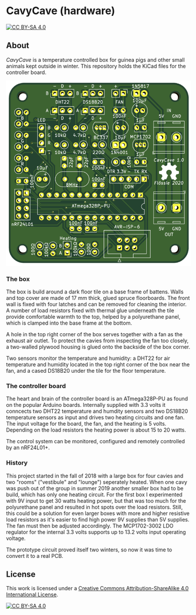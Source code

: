 # CavyCave (hardware)

[![CC BY-SA 4.0][cc-by-sa-shield]][cc-by-sa]

## About

*CavyCave* is a temperature controlled box for guinea pigs and other small animals kept outside in winter. This repository holds the KiCad files for the controller board.

![KiCad 3D view](extras/kicad-3d-front.png?raw=true)

### The box

The box is build around a dark floor tile on a base frame of battens. Walls and top cover are made of 17&nbsp;mm thick, glued spruce floorboards. The front wall is fixed with four latches and can be removed for cleaning the interior. A number of load resistors fixed with thermal glue underneath the tile provide comfortable warmth to the top, helped by a polyurethane panel, which is clamped into the base frame at the bottom.

A hole in the top right corner of the box serves together with a fan as the exhaust air outlet. To protect the cavies from inspecting the fan too closely, a two-walled plywood housing is glued onto the backside of the box corner.

Two sensors monitor the temperature and humidity: a DHT22 for air temperature and humidity located in the top right corner of the box near the fan, and a cased DS18B20 under the tile for the floor temperature.

### The controller board

The heart and brain of the controller board is an ATmega328P-PU as found on the popular Arduino boards. Internally supplied with 3.3&nbsp;volts it conncects two DHT22 temperature and humdity sensors and two DS18B20 temperature sensors as input and drives two heating circuits and one fan. The input voltage for the board, the fan, and the heating is 5&nbsp;volts. Depending on the load resistors the heating power is about 15 to 20&nbsp;watts.

The control system can be monitored, configured and remotely controlled by an nRF24L01+.

### History

This project started in the fall of 2018 with a large box for four cavies and two "rooms" ("vestibule" and "lounge") seperately heated. When one cavy was push out of the group in summer 2019 another smaller box had to be build, which has only one heating circuit. For the first box I experimented with 9V input to get 30&nbsp;watts heating power, but that was too much for the polyurethane panel and resulted in hot spots over the load resistors. Still, this could be a solution for even larger boxes with more and higher resistive load resistors as it's easier to find high power 9V supplies than 5V supplies. The fan must then be adjusted accordingly. The MCP1702-3002 LDO regulator for the internal 3.3&nbsp;volts supports up to 13.2&nbsp;volts input operating voltage.

The prototype circuit proved itself two winters, so now it was time to convert it to a real PCB.

## License

This work is licensed under a
[Creative Commons Attribution-ShareAlike 4.0 International License][cc-by-sa].

[![CC BY-SA 4.0][cc-by-sa-image]][cc-by-sa]

[cc-by-sa]: http://creativecommons.org/licenses/by-sa/4.0/
[cc-by-sa-image]: https://licensebuttons.net/l/by-sa/4.0/88x31.png
[cc-by-sa-shield]: https://img.shields.io/badge/License-CC%20BY--SA%204.0-lightgrey.svg
